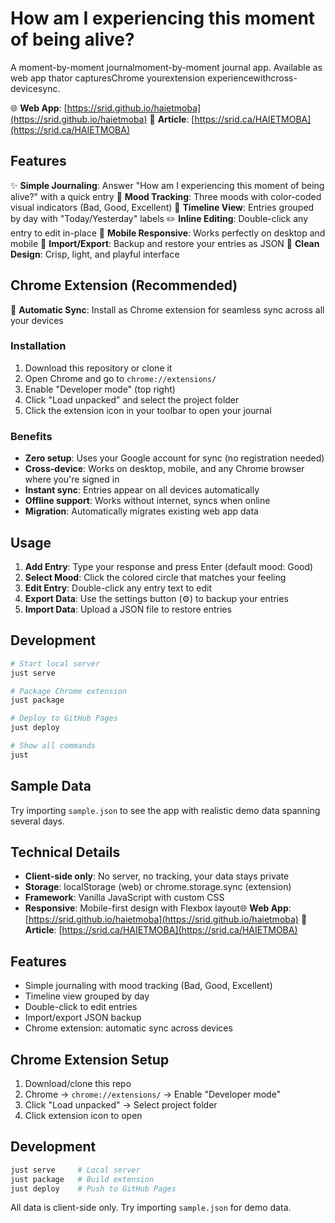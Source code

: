 # How am I experiencing this moment of being alive?

A moment-by-moment journalmoment-by-moment journal app. Available as web app thator capturesChrome yourextension experiencewithcross-devicesync.

🌐 **Web App**: [https://srid.github.io/haietmoba](https://srid.github.io/haietmoba)
🔗 **Article**: [https://srid.ca/HAIETMOBA](https://srid.ca/HAIETMOBA)

## Features

✨ **Simple Journaling**: Answer "How am I experiencing this moment of being alive?" with a quick entry
🎯 **Mood Tracking**: Three moods with color-coded visual indicators (Bad, Good, Excellent)
📅 **Timeline View**: Entries grouped by day with "Today/Yesterday" labels
✏️ **Inline Editing**: Double-click any entry to edit in-place
📱 **Mobile Responsive**: Works perfectly on desktop and mobile
🔄 **Import/Export**: Backup and restore your entries as JSON
🎨 **Clean Design**: Crisp, light, and playful interface

## Chrome Extension (Recommended)

🚀 **Automatic Sync**: Install as Chrome extension for seamless sync across all your devices

### Installation
1. Download this repository or clone it
2. Open Chrome and go to `chrome://extensions/`
3. Enable "Developer mode" (top right)
4. Click "Load unpacked" and select the project folder
5. Click the extension icon in your toolbar to open your journal

### Benefits
- **Zero setup**: Uses your Google account for sync (no registration needed)
- **Cross-device**: Works on desktop, mobile, and any Chrome browser where you're signed in
- **Instant sync**: Entries appear on all devices automatically
- **Offline support**: Works without internet, syncs when online
- **Migration**: Automatically migrates existing web app data

## Usage

1. **Add Entry**: Type your response and press Enter (default mood: Good)
2. **Select Mood**: Click the colored circle that matches your feeling
3. **Edit Entry**: Double-click any entry text to edit
4. **Export Data**: Use the settings button (⚙️) to backup your entries
5. **Import Data**: Upload a JSON file to restore entries

## Development

```bash
# Start local server
just serve

# Package Chrome extension
just package

# Deploy to GitHub Pages
just deploy

# Show all commands
just
```

## Sample Data

Try importing `sample.json` to see the app with realistic demo data spanning several days.

## Technical Details

- **Client-side only**: No server, no tracking, your data stays private
- **Storage**: localStorage (web) or chrome.storage.sync (extension)
- **Framework**: Vanilla JavaScript with custom CSS
- **Responsive**: Mobile-first design with Flexbox layout🌐 **Web App**: [https://srid.github.io/haietmoba](https://srid.github.io/haietmoba)
🔗 **Article**: [https://srid.ca/HAIETMOBA](https://srid.ca/HAIETMOBA)

## Features

- Simple journaling with mood tracking (Bad, Good, Excellent)
- Timeline view grouped by day
- Double-click to edit entries
- Import/export JSON backup
- Chrome extension: automatic sync across devices

## Chrome Extension Setup

1. Download/clone this repo
2. Chrome → `chrome://extensions/` → Enable "Developer mode"
3. Click "Load unpacked" → Select project folder
4. Click extension icon to open

## Development

```bash
just serve     # Local server
just package   # Build extension
just deploy    # Push to GitHub Pages
```

All data is client-side only. Try importing `sample.json` for demo data.

